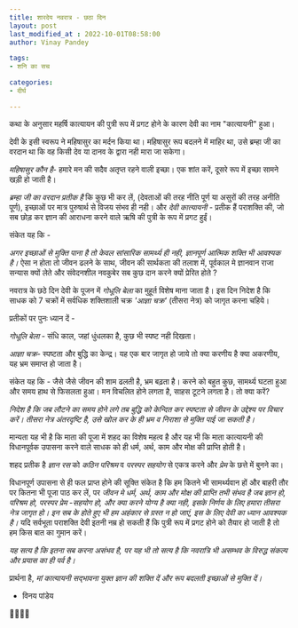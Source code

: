 ```yaml
---
title: शारदेय नवरात्र - छठा दिन
layout: post
last_modified_at : 2022-10-01T08:58:00
author: Vinay Pandey

tags:
- शनि का सच

categories:
- दीर्घ

---
```


कथा के अनुसार महर्षि कात्यायन की पुत्री रूप में प्रगट होने के कारण देवी का नाम "कात्यायनी" हुआ। 

देवी के इसी स्वरूप ने महिषासुर का मर्दन किया था। महिषासुर रूप बदलने में माहिर था, उसे ब्रम्हा जी का वरदान था कि वह किसी देव या दानव के द्वारा नही मारा जा सकेगा। 

*महिषासुर कौन है*- हमारे मन की सदैव अतृप्त रहने वाली इच्छा। एक शांत करें, दूसरे रूप में इच्छा सामने खड़ी हो जाती है। 

*ब्रम्हा जी का वरदान प्रतीक है* कि कुछ भी कर लें, (देवताओं की तरह नीति पूर्ण या असुरों की तरह अनीति पूर्ण), इच्छाओं पर मात्र पुरुषार्थ से विजय संभव ही नही। 
और
*देवी कात्यायनी* - प्रतीक हैं पराशक्ति की, जो सब छोड़ कर ज्ञान की आराधना करने वाले ऋषि की पुत्री के रूप में प्रगट हुईं। 

संकेत यह कि -

*अगर इच्छाओं से मुक्ति पाना है तो केवल  सांसारिक सामर्थ्य ही नही, ज्ञानपूर्ण आत्मिक शक्ति भी आवश्यक है।* ऐसा न होता तो जीवन ढलने के साथ, जीवन की सार्थकता की तलाश में, पूर्वकाल मे ज्ञानवान राजा सन्यास क्यों लेते और संवेदनशील नवकुबेर सब कुछ दान करने क्यों प्रेरित होते ? 

नवरात्र के छठे दिन देवी के पूजन में *गोधूलि बेला* का मुहूर्त विशेष माना जाता है। इस दिन निदेश है कि साधक को 7 चक्रों में सर्वधिक शक्तिशाली चक्र *'आज्ञा चक्र'* (तीसरा नेत्र) को जागृत करना चहिये। 

प्रतीकों पर पुनः ध्यान दें -

*गोधूलि बेला* - संधि काल, जहां धुंधलका है, कुछ भी स्पष्ट नही दिखता।

*आज्ञा चक्र*- स्पष्टता और बुद्धि का केन्द्र। यह एक बार जागृत हो जाये तो क्या करणीय है क्या अकरणीय, यह भ्रम समाप्त हो जाता है। 

संकेत यह कि -
जैसे जैसे जीवन की शाम ढलती है, भ्रम बढ़ता है। करने को बहुत कुछ, सामर्थ्य घटता हुआ और समय हाथ से फिसलता हुआ। मन विचलित होने लगता है, साहस टूटने लगता है।
 तो क्या करें? 

*निदेश है कि जब लौटने का समय होने लगे तब बुद्धि को केन्दित कर स्पष्टता से जीवन के उद्देश्य पर विचार करें। तीसरा नेत्र अंतरदृष्टि है, उसे खोल कर के ही भ्रम व निराशा से मुक्ति पाई जा सकती है।*

मान्यता यह भी है कि माता की पूजा में शहद का विशेष महत्व है और यह भी कि माता कात्यायनी की विधानपूर्वक उपासना करने वाले साधक को ही धर्म, अर्थ, काम और मोक्ष की प्राप्ति होती है। 

शहद  प्रतीक है *ज्ञान रस* को *कठिन परिश्रम* व *परस्पर सहयोग* से एकत्र करने और *प्रेम* के छत्ते में बुनने का।  

विधानपूर्ण उपासना से ही फल प्राप्त होने की सूक्ति संकेत है कि हम कितने भी सामर्थ्यवान हों और बाहरी तौर पर कितना भी पूजा पाठ कर लें, पर *जीवन मे धर्म, अर्थ, काम और मोक्ष की प्राप्ति तभी संभव है जब ज्ञान हो, परिश्रम हो, परस्पर प्रेम -सहयोग हो, और क्या करने योग्य है क्या नही, इसके निर्णय के लिए हमारा तीसरा नेत्र जागृत हो। इन सब के होते हुए भी हम अहंकार से ग्रस्त न हो जाएं, इस के लिए देवी का ध्यान आवश्यक है।* यदि सर्वभूता पराशक्ति देवी इतनी नम्र हो सकती हैं कि पुत्री रूप में प्रगट होने को तैयार हो जाती है तो हम किस बात का गुमान करें। 

*यह सत्य है कि इतना सब करना असंभव है, पर यह भी तो सत्य है कि नवरात्रि भी असम्भव के विरुद्ध संकल्प और प्रयास का ही पर्व है।* 

प्रार्थना है,
*मां कात्यायनी*
*सद्भावना युक्त ज्ञान की शक्ति दें और रूप बदलती इच्छाओं से मुक्ति दें।*

- विनय पांडेय

🙏🌷🌷🙏
